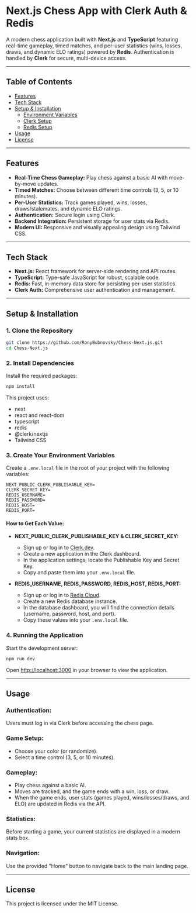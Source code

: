 # Next.js Chess App with Clerk Auth & Redis

A modern chess application built with **Next.js** and **TypeScript** featuring real-time gameplay, timed matches, and per-user statistics (wins, losses, draws, and dynamic ELO ratings) powered by **Redis**. Authentication is handled by **Clerk** for secure, multi-device access.

---

## Table of Contents

- [Features](#features)
- [Tech Stack](#tech-stack)
- [Setup & Installation](#setup--installation)
  - [Environment Variables](#environment-variables)
  - [Clerk Setup](#clerk-setup)
  - [Redis Setup](#redis-setup)
- [Usage](#usage)
- [License](#license)

---

## Features

- **Real-Time Chess Gameplay:** Play chess against a basic AI with move-by-move updates.
- **Timed Matches:** Choose between different time controls (3, 5, or 10 minutes).
- **Per-User Statistics:** Track games played, wins, losses, draws/stalemates, and dynamic ELO ratings.
- **Authentication:** Secure login using Clerk.
- **Backend Integration:** Persistent storage for user stats via Redis.
- **Modern UI:** Responsive and visually appealing design using Tailwind CSS.

---

## Tech Stack

- **Next.js:** React framework for server-side rendering and API routes.
- **TypeScript:** Type-safe JavaScript for robust, scalable code.
- **Redis:** Fast, in-memory data store for persisting per-user statistics.
- **Clerk Auth:** Comprehensive user authentication and management.

---

## Setup & Installation

### 1. Clone the Repository

```bash
git clone https://github.com/RonyBubnovsky/Chess-Next.js.git
cd Chess-Next.js
```

### 2. Install Dependencies

Install the required packages:

```bash
npm install
```

This project uses:

- next
- react and react-dom
- typescript
- redis
- @clerk/nextjs
- Tailwind CSS

### 3. Create Your Environment Variables

Create a `.env.local` file in the root of your project with the following variables:

```
NEXT_PUBLIC_CLERK_PUBLISHABLE_KEY=
CLERK_SECRET_KEY=
REDIS_USERNAME=
REDIS_PASSWORD=
REDIS_HOST=
REDIS_PORT=
```

#### How to Get Each Value:

- **NEXT_PUBLIC_CLERK_PUBLISHABLE_KEY & CLERK_SECRET_KEY:**

  - Sign up or log in to [Clerk.dev](https://clerk.dev).
  - Create a new application in the Clerk dashboard.
  - In the application settings, locate the Publishable Key and Secret Key.
  - Copy and paste them into your `.env.local` file.

- **REDIS_USERNAME, REDIS_PASSWORD, REDIS_HOST, REDIS_PORT:**
  - Sign up or log in to [Redis Cloud](https://redis.com).
  - Create a new Redis database instance.
  - In the database dashboard, you will find the connection details (username, password, host, and port).
  - Copy these values into your `.env.local` file.

### 4. Running the Application

Start the development server:

```bash
npm run dev
```

Open [http://localhost:3000](http://localhost:3000) in your browser to view the application.

---

## Usage

### Authentication:

Users must log in via Clerk before accessing the chess page.

### Game Setup:

- Choose your color (or randomize).
- Select a time control (3, 5, or 10 minutes).

### Gameplay:

- Play chess against a basic AI.
- Moves are tracked, and the game ends with a win, loss, or draw.
- When the game ends, user stats (games played, wins/losses/draws, and ELO) are updated in Redis via the API.

### Statistics:

Before starting a game, your current statistics are displayed in a modern stats box.

### Navigation:

Use the provided "Home" button to navigate back to the main landing page.

---

## License

This project is licensed under the MIT License.
